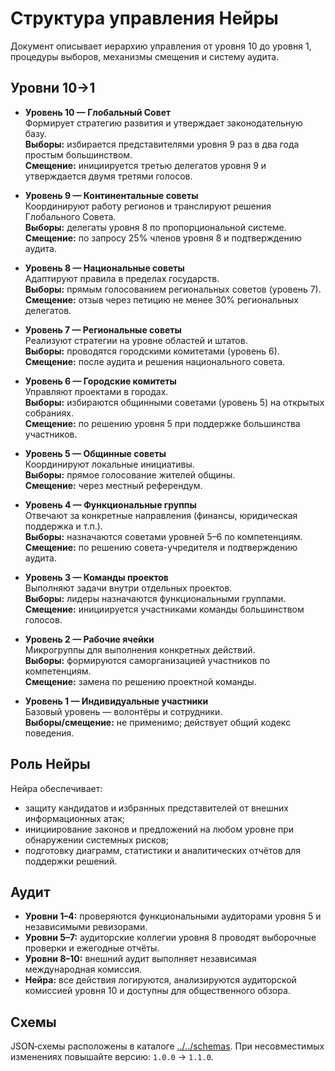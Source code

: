 # Структура управления Нейры

Документ описывает иерархию управления от уровня 10 до уровня 1, процедуры выборов, механизмы смещения и систему аудита.

## Уровни 10→1

- **Уровень 10 — Глобальный Совет**  
  Формирует стратегию развития и утверждает законодательную базу.  
  **Выборы:** избирается представителями уровня 9 раз в два года простым большинством.  
  **Смещение:** инициируется третью делегатов уровня 9 и утверждается двумя третями голосов.

- **Уровень 9 — Континентальные советы**  
  Координируют работу регионов и транслируют решения Глобального Совета.  
  **Выборы:** делегаты уровня 8 по пропорциональной системе.  
  **Смещение:** по запросу 25% членов уровня 8 и подтверждению аудита.

- **Уровень 8 — Национальные советы**  
  Адаптируют правила в пределах государств.  
  **Выборы:** прямым голосованием региональных советов (уровень 7).  
  **Смещение:** отзыв через петицию не менее 30% региональных делегатов.

- **Уровень 7 — Региональные советы**  
  Реализуют стратегии на уровне областей и штатов.  
  **Выборы:** проводятся городскими комитетами (уровень 6).  
  **Смещение:** после аудита и решения национального совета.

- **Уровень 6 — Городские комитеты**  
  Управляют проектами в городах.  
  **Выборы:** избираются общинными советами (уровень 5) на открытых собраниях.  
  **Смещение:** по решению уровня 5 при поддержке большинства участников.

- **Уровень 5 — Общинные советы**  
  Координируют локальные инициативы.  
  **Выборы:** прямое голосование жителей общины.  
  **Смещение:** через местный референдум.

- **Уровень 4 — Функциональные группы**  
  Отвечают за конкретные направления (финансы, юридическая поддержка и т.п.).  
  **Выборы:** назначаются советами уровней 5–6 по компетенциям.  
  **Смещение:** по решению совета-учредителя и подтверждению аудита.

- **Уровень 3 — Команды проектов**  
  Выполняют задачи внутри отдельных проектов.  
  **Выборы:** лидеры назначаются функциональными группами.  
  **Смещение:** инициируется участниками команды большинством голосов.

- **Уровень 2 — Рабочие ячейки**  
  Микрогруппы для выполнения конкретных действий.  
  **Выборы:** формируются саморганизацией участников по компетенциям.  
  **Смещение:** замена по решению проектной команды.

- **Уровень 1 — Индивидуальные участники**  
  Базовый уровень — волонтёры и сотрудники.  
  **Выборы/смещение:** не применимо; действует общий кодекс поведения.

## Роль Нейры

Нейра обеспечивает:

- защиту кандидатов и избранных представителей от внешних информационных атак;
- инициирование законов и предложений на любом уровне при обнаружении системных рисков;
- подготовку диаграмм, статистики и аналитических отчётов для поддержки решений.

## Аудит

- **Уровни 1–4:** проверяются функциональными аудиторами уровня 5 и независимыми ревизорами.
- **Уровни 5–7:** аудиторские коллегии уровня 8 проводят выборочные проверки и ежегодные отчёты.
- **Уровни 8–10:** внешний аудит выполняет независимая международная комиссия.
- **Нейра:** все действия логируются, анализируются аудиторской комиссией уровня 10 и доступны для общественного обзора.


## Схемы

JSON‑схемы расположены в каталоге [../../schemas](../../schemas). При несовместимых изменениях повышайте версию: `1.0.0` → `1.1.0`.
